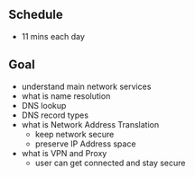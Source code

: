 ## Schedule
* 11 mins each day


## Goal
* understand main network services
* what is name resolution
* DNS lookup
* DNS record types
* what is Network Address Translation
  * keep network secure
  * preserve IP Address space
* what is VPN and Proxy
  * user can get connected and stay secure
